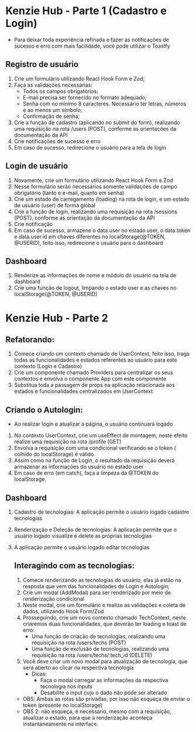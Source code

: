 # Kenzie Hub - Parte 1 (Cadastro e Login)

- Para deixar toda experiência refinada e fazer as notificações de sucesso e erro com mais facilidade, você pode utilizar o Toastfy

## Registro de usuário

1. Crie um formulário utilizando React Hook Form e Zod;
2. Faça as validações necessárias:
   - Todos os campos obrigatórios;
   - E-mail precisa ser fornecido no formato adequado;
   - Senha com no mínimo 8 caracteres. Necessário ter letras, números e ao menos um símbolo;
   - Confirmação de senha;
3. Crie a função de cadastro (aplicando no submit do form), realizando uma requisição na rota /users (POST), conforme as orientações da documentação da API
4. Crie notificações de sucesso e erro
5. Em caso de sucesso, redirecione o usuário para a tela de login

## Login de usuário

1. Novamente, crie um formulário utilizando React Hook Form e Zod
2. Nesse formulário serão necessários somente validações de campo obrigatório (tanto e e-mail, quanto em senha)
3. Crie um estado de carregamento (loading) na rota de login, e um estado de usuário (user) de forma global
4. Crie a função de login, realizando uma requisição na rota /sessions (POST), conforme as orientação da documentação da API
5. Crie notificação
6. Em caso de sucesso, armazene o data.user no estado user, o data.token e data.user.id em chaves diferentes no localStorage(@TOKEN, @USERID), feito isso, redirecione o usuário para o dashboard

## Dashboard

1. Renderize as informações de nome e módulo do usuário na tela de dashboard
2. Crie uma função de logout, limpando o estado user e as chaves no localStorage(@TOKEN, @USERID)

#

# Kenzie Hub - Parte 2

## Refatorando:

1. Comece criando um contexto chamado de UserContext, feito isso, traga todas as funcionalidades e estados referentes ao usuário para este contexto (Login e Cadastro)
2. Crie um componente chamado Providers para centralizar os seus contextos e envolva o componente App com este componente
3. Substitua toda a passagem de props na aplicação relacionada aos estados e funcionalidades centralizados em UserContext

## Criando o Autologin:

- Ao realizar login e atualizar a página, o usuário continuará logado

1. No contexto UserContext, crie um useEffect de montagem, neste efeito realize uma requisição na rota /profile (GET)
2. Envolva a requisição com uma condicional verificando se o token ( colhido do localStorage) é válido.
3. Assim como na função de Login, o resultado da requisição deverá armazenar as informações do usuário no estado user
4. Em caso de erro (em catch), faça a limpeza da @TOKEN do localStorage.

## Dashboard

1. Cadastro de tecnologias: A aplicação permite o usuário logado cadastre tecnologias
2. Renderização e Deleção de tecnologias: A aplicação permite que o usuário logado visualize e delete as próprias tecnologias
3. A aplicação permite o usuário logado editar tecnologias

   ## Interagindo com as tecnologias:

   1. Comece renderizando as tecnologias do usuário, elas já estão na resposta que vem das funcionalidades de Login e Autologin;
   2. Crie um modal (AddModal) para ser renderizado por meio de renderização condicional
   3. Neste modal, crie um formulário e realize as validações e coleta de dados, utilizando Hook Form/Zod
   4. Prosseguindo, crie um novo contexto chamado TechContext, neste criaremos duas funcionalidades, que deverão ter loading e toast de erro:
      - Uma função de criação de tecnologias, realizando uma requisição na rota /users/techs (POST)
      - Uma função de exclusão de tecnologias, realizando uma requisição na rota /users/techs/:tech_id (DELETE)
   5. Você deve criar um novo modal para atualização de tecnologia, que será aberto ao clicar na respectiva tecnologia
      - Dicas:
        - Faça o modal carregar as informações da respectiva tecnologia nos inputs
        - Desabilite o input cujo o dado não pode ser alterado

   - OBS: Ambas as rotas são privadas, por isso não esqueça de enviar o token (presente no localStorage)
   - OBS 2: não esqueça, é necessário, mesmo com a requisição, atualizar o estado, para que a renderização aconteça instantaneamente na interface.

